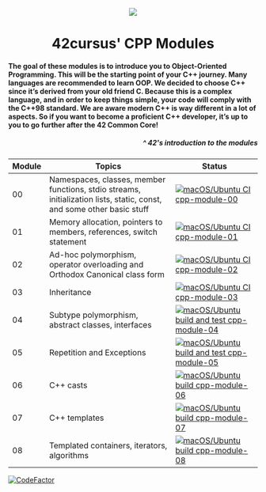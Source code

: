 <p align="center">
  <img src=https://user-images.githubusercontent.com/40824677/149224059-8a1fc9f2-31bc-4335-93b3-6017bf794668.png />
</p>

<h1 align="center">
	42cursus' CPP Modules
</h1>
<h4 align="left">
The goal of these modules is to introduce you to Object-Oriented Programming.
This will be the starting point of your C++ journey. Many languages are recommended
to learn OOP. We decided to choose C++ since it’s derived from your old friend C.
Because this is a complex language, and in order to keep things simple, your code will
comply with the C++98 standard.
We are aware modern C++ is way different in a lot of aspects. So if you want to
become a proficient C++ developer, it’s up to you to go further after the 42 Common
Core!
</h4>
<h5 align="right">
^ 42's introduction to the modules
</h5>


| Module | Topics | Status |
|--------|--------|--------|
| 00 | Namespaces, classes, member functions, stdio streams, initialization lists, static, const, and some other basic stuff | [![macOS/Ubuntu CI cpp-module-00](https://github.com/rvan-duy/cpp-modules/actions/workflows/module-00.yml/badge.svg)](https://github.com/rvan-duy/cpp-modules/actions/workflows/module-00.yml) |
| 01 | Memory allocation, pointers to members, references, switch statement | [![macOS/Ubuntu CI cpp-module-01](https://github.com/rvan-duy/cpp-modules/actions/workflows/module-01.yml/badge.svg)](https://github.com/rvan-duy/cpp-modules/actions/workflows/module-01.yml) |
| 02 | Ad-hoc polymorphism, operator overloading and Orthodox Canonical class form | [![macOS/Ubuntu CI cpp-module-02](https://github.com/rvan-duy/cpp-modules/actions/workflows/module-02.yml/badge.svg)](https://github.com/rvan-duy/cpp-modules/actions/workflows/module-02.yml) |
| 03 | Inheritance | [![macOS/Ubuntu CI cpp-module-03](https://github.com/rvan-duy/cpp-modules/actions/workflows/module-03.yml/badge.svg)](https://github.com/rvan-duy/cpp-modules/actions/workflows/module-03.yml) |
| 04 | Subtype polymorphism, abstract classes, interfaces | [![macOS/Ubuntu build and test cpp-module-04](https://github.com/rvan-duy/cpp-modules/actions/workflows/module-04.yml/badge.svg)](https://github.com/rvan-duy/cpp-modules/actions/workflows/module-04.yml) |
| 05 | Repetition and Exceptions | [![macOS/Ubuntu build and test cpp-module-05](https://github.com/rvan-duy/cpp-modules/actions/workflows/module-05.yml/badge.svg)](https://github.com/rvan-duy/cpp-modules/actions/workflows/module-05.yml) |
| 06 | C++ casts | [![macOS/Ubuntu build cpp-module-06](https://github.com/rvan-duy/cpp-modules/actions/workflows/module-06.yml/badge.svg)](https://github.com/rvan-duy/cpp-modules/actions/workflows/module-06.yml) |
| 07 | C++ templates | [![macOS/Ubuntu build cpp-module-07](https://github.com/rvan-duy/cpp-modules/actions/workflows/module-07.yml/badge.svg)](https://github.com/rvan-duy/cpp-modules/actions/workflows/module-07.yml) |
| 08 | Templated containers, iterators, algorithms | [![macOS/Ubuntu build cpp-module-08](https://github.com/rvan-duy/cpp-modules/actions/workflows/module-08.yml/badge.svg)](https://github.com/rvan-duy/cpp-modules/actions/workflows/module-08.yml) |

[![CodeFactor](https://www.codefactor.io/repository/github/rvan-duy/cpp-modules/badge/main)](https://www.codefactor.io/repository/github/rvan-duy/cpp-modules/overview/main)
